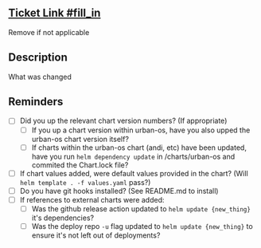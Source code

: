 ## [Ticket Link #fill_in](https://app.zenhub.com/workspaces/mdot-615b97c1a5fde400126174f8/issues/urbanos-public/internal/{replace_with_number})

Remove if not applicable

## Description

What was changed

## Reminders

- [ ] Did you up the relevant chart version numbers? (If appropriate)
  - [ ] If you up a chart version within urban-os, have you also upped the urban-os chart version itself?
  - [ ] If charts within the urban-os chart (andi, etc) have been updated, have you run `helm dependency update` in /charts/urban-os and commited the Chart.lock file?
- [ ] If chart values added, were default values provided in the chart? (Will `helm template . -f values.yaml` pass?)
- [ ] Do you have git hooks installed? (See README.md to install)
- [ ] If references to external charts were added:
  - [ ] Was the github release action updated to `helm update {new_thing}` it's dependencies?
  - [ ] Was the deploy repo `-u` flag updated to `helm update {new_thing}` to ensure it's not left out of deployments?
